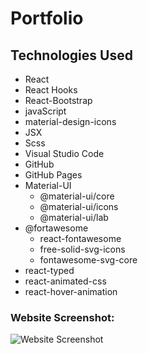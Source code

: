 # Portfolio

## Technologies Used

- React
- React Hooks
- React-Bootstrap
- javaScript
- material-design-icons
- JSX
- Scss
- Visual Studio Code
- GitHub
- GitHub Pages
- Material-UI
  - @material-ui/core
  - @material-ui/icons
  - @material-ui/lab
- @fortawesome
  - react-fontawesome
  - free-solid-svg-icons
  - fontawesome-svg-core
- react-typed
- react-animated-css
- react-hover-animation

### Website Screenshot:

![Website Screenshot](https://drive.google.com/uc?export=view&id=1DYnK-fPaPsb-W1UNu9sh4SsWRWhwYSex)
